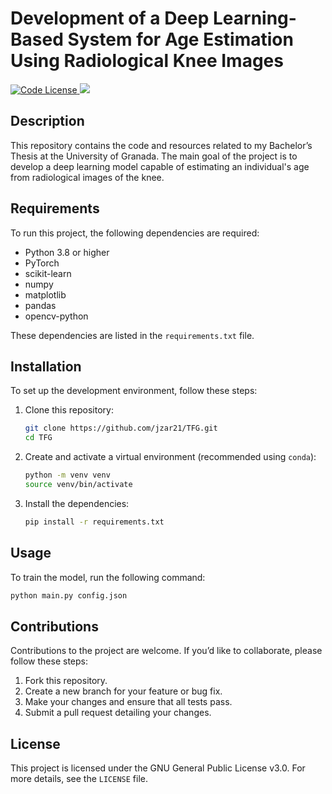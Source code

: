 # Development of a Deep Learning-Based System for Age Estimation Using Radiological Knee Images

<div>
  <a href="https://github.com/jzar21/TFG/blob/main/LICENSE">
    <img alt="Code License" src="https://img.shields.io/github/license/jzar21/TFG"/>
  </a>

  <img src="https://img.shields.io/pypi/pyversions/torch"/>
</div>

## Description

This repository contains the code and resources related to my Bachelor’s Thesis at the University of Granada. The main goal of the project is to develop a deep learning model capable of estimating an individual's age from radiological images of the knee.

## Requirements

To run this project, the following dependencies are required:

* Python 3.8 or higher
* PyTorch
* scikit-learn
* numpy
* matplotlib
* pandas
* opencv-python

These dependencies are listed in the `requirements.txt` file.

## Installation

To set up the development environment, follow these steps:

1. Clone this repository:

   ```bash
   git clone https://github.com/jzar21/TFG.git
   cd TFG
   ```

2. Create and activate a virtual environment (recommended using `conda`):

   ```bash
   python -m venv venv
   source venv/bin/activate
   ```

3. Install the dependencies:

   ```bash
   pip install -r requirements.txt
   ```

## Usage

To train the model, run the following command:

```bash
python main.py config.json
```

## Contributions

Contributions to the project are welcome. If you’d like to collaborate, please follow these steps:

1. Fork this repository.
2. Create a new branch for your feature or bug fix.
3. Make your changes and ensure that all tests pass.
4. Submit a pull request detailing your changes.

## License

This project is licensed under the GNU General Public License v3.0. For more details, see the `LICENSE` file.
